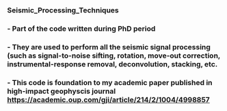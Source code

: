 ### Seismic_Processing_Techniques
### - Part of the code written during PhD period
### - They are used to perform all the seismic signal processing (such as signal-to-noise sifting, rotation, move-out correction, instrumental-response removal, deconvolution, stacking, etc.
### - This code is foundation to my academic paper published in high-impact geophyscis journal https://academic.oup.com/gji/article/214/2/1004/4998857 
